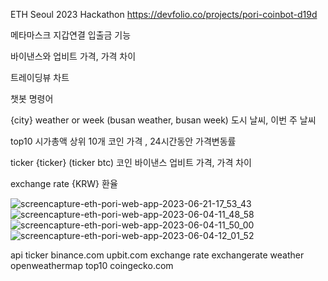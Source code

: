 ETH Seoul 2023 Hackathon
https://devfolio.co/projects/pori-coinbot-d19d

메타마스크 지갑연결 입출금 기능 

바이낸스와 업비트 가격, 가격 차이

트레이딩뷰 차트


챗봇 명령어

{city} weather or week (busan weather, busan week) 도시 날씨, 이번 주 날씨

top10 시가총액 상위 10개 코인 가격 , 24시간동안 가격변동률 

ticker {ticker} (ticker btc) 코인 바이낸스 업비트 가격, 가격 차이

exchange rate {KRW} 환율

![screencapture-eth-pori-web-app-2023-06-21-17_53_43](https://github.com/dongkyun2331/eth/assets/119479530/99b4023c-67b5-47d5-ac99-779159c8516d)
![screencapture-eth-pori-web-app-2023-06-04-11_48_58](https://github.com/dongkyun2331/eth/assets/119479530/d806e5e1-3dd7-48dc-b252-52e55a2201c1)
![screencapture-eth-pori-web-app-2023-06-04-11_50_00](https://github.com/dongkyun2331/eth/assets/119479530/2edd8fc2-bf14-4672-80f8-90fc10672a66)
![screencapture-eth-pori-web-app-2023-06-04-12_01_52](https://github.com/dongkyun2331/eth/assets/119479530/e2472b44-454a-40c9-8601-1d69261bce19)

api
ticker binance.com upbit.com
exchange rate exchangerate
weather openweathermap
top10 coingecko.com
